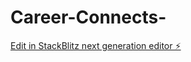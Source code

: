 # Career-Connects-

[Edit in StackBlitz next generation editor ⚡️](https://stackblitz.com/~/github.com/Greenlotus07/Career-Connects-)